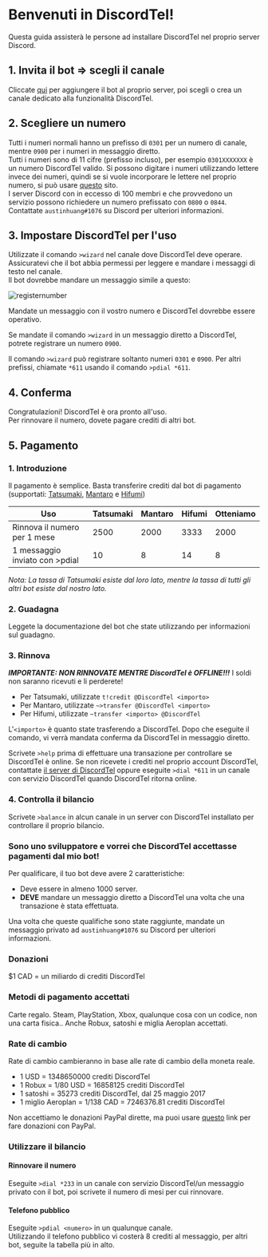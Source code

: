# Benvenuti in DiscordTel!
Questa guida assisterà le persone ad installare DiscordTel nel proprio server Discord.

## 1. Invita il bot => scegli il canale
Cliccate [qui](https://discordapp.com/oauth2/authorize?client_id=224662505157427200&scope=bot&permissions=84997) per aggiungere il bot al proprio server, poi scegli o crea un canale dedicato alla funzionalità DiscordTel.

## 2. Scegliere un numero
Tutti i numeri normali hanno un prefisso di `0301` per un numero di canale, mentre `0900` per i numeri in messaggio diretto.  
Tutti i numeri sono di 11 cifre (prefisso incluso), per esempio `0301XXXXXXX` è un numero DiscordTel valido. Si possono digitare i numeri utilizzando lettere invece dei numeri, quindi se si vuole incorporare le lettere nel proprio numero, si può usare [questo](http://word2number.com) sito.  
I server Discord con in eccesso di 100 membri e che provvedono un servizio possono richiedere un numero prefissato con `0800` o `0844`. Contattate `austinhuang#1076` su Discord per ulteriori informazioni.  

## 3. Impostare DiscordTel per l'uso
Utilizzate il comando `>wizard` nel canale dove DiscordTel deve operare. Assicuratevi che il bot abbia permessi per leggere e mandare i messaggi di testo nel canale.  
Il bot dovrebbe mandare un messaggio simile a questo:  

![registernumber](http://i.imgur.com/zMKAkPr.png)  

Mandate un messaggio con il vostro numero e DiscordTel dovrebbe essere operativo.  

Se mandate il comando `>wizard` in un messaggio diretto a DiscordTel, potrete registrare un numero `0900`.  

Il comando `>wizard` può registrare soltanto numeri `0301` e `0900`. Per altri prefissi, chiamate `*611` usando il comando `>pdial *611`.  

## 4. Conferma

Congratulazioni! DiscordTel è ora pronto all'uso.  
Per rinnovare il numero, dovete pagare crediti di altri bot.  

## 5. Pagamento

### 1. Introduzione

Il pagamento è semplice. Basta transferire crediti dal bot di pagamento (supportati: [Tatsumaki](https://discordapp.com/oauth2/authorize?&client_id=172002255350792192&scope=bot&permissions=12659727), [Mantaro](https://discordapp.com/oauth2/authorize?client_id=213466096718708737&scope=bot&permissions=271641670) e [Hifumi](https://discordapp.com/oauth2/authorize?client_id=227171028072267778&scope=bot&permissions=0))  

| Uso                             | Tatsumaki    | Mantaro        | Hifumi        | Otteniamo |
|---------------------------------|--------------|----------------|---------------|-----------|
| Rinnova il numero per 1 mese    | 2500         | 2000           | 3333          | 2000      |
| 1 messaggio inviato con >pdial  | 10           | 8              | 14            | 8         |  

*Nota: La tassa di Tatsumaki esiste dal loro lato, mentre la tassa di tutti gli altri bot esiste dal nostro lato.*

### 2. Guadagna

Leggete la documentazione del bot che state utilizzando per informazioni sul guadagno.  

### 3. Rinnova

***IMPORTANTE: NON RINNOVATE MENTRE DiscordTel è OFFLINE!!!*** I soldi non saranno ricevuti e li perderete!  

* Per Tatsumaki, utilizzate `t!credit @DiscordTel <importo>`  
* Per Mantaro, utilizzate `~>transfer @DiscordTel <importo>`
* Per Hifumi, utilizzate `~transfer <importo> @DiscordTel`

L'`<importo>` è quanto state trasferendo a DiscordTel. Dopo che eseguite il comando, vi verrà mandata conferma da DiscordTel in messaggio diretto.  

Scrivete `>help` prima di effettuare una transazione per controllare se DiscordTel è online. Se non ricevete i crediti nel proprio account DiscordTel, contattate [il server di DiscordTel](https://discord.gg/RN7pxrB) oppure eseguite `>dial *611` in un canale con servizio DiscordTel quando DiscordTel ritorna online.  

### 4. Controlla il bilancio

Scrivete `>balance` in alcun canale in un server con DiscordTel installato per controllare il proprio bilancio.  

### Sono uno sviluppatore e vorrei che DiscordTel accettasse pagamenti dal mio bot!

Per qualificare, il tuo bot deve avere 2 caratteristiche:  

* Deve essere in almeno 1000 server.  
* **DEVE** mandare un messaggio diretto a DiscordTel una volta che una transazione è stata effettuata.  
 
Una volta che queste qualifiche sono state raggiunte, mandate un messaggio privato ad `austinhuang#1076` su Discord per ulteriori informazioni.  

### Donazioni
$1 CAD = un miliardo di crediti DiscordTel  

### Metodi di pagamento accettati
Carte regalo. Steam, PlayStation, Xbox, qualunque cosa con un codice, non una carta fisica.. Anche Robux, satoshi e miglia Aeroplan accettati.  

### Rate di cambio

Rate di cambio cambieranno in base alle rate di cambio della moneta reale.  

* 1 USD = 1348650000 crediti DiscordTel
* 1 Robux = 1/80 USD = 16858125 crediti DiscordTel
* 1 satoshi = 35273 crediti DiscordTel, dal 25 maggio 2017
* 1 miglio Aeroplan = 1/138 CAD = 7246376.81 crediti DiscordTel

Non accettiamo le donazioni PayPal dirette, ma puoi usare [questo](https://www.paypal.com/us/webapps/mpp/shopping-selection) link per fare donazioni con PayPal.  

### Utilizzare il bilancio
#### Rinnovare il numero

Eseguite `>dial *233` in un canale con servizio DiscordTel/un messaggio privato con il bot, poi scrivete il numero di mesi per cui rinnovare.  

#### Telefono pubblico

Eseguite `>pdial <numero>` in un qualunque canale.  
Utilizzando il telefono pubblico vi costerà 8 crediti al messaggio, per altri bot, seguite la tabella più in alto.
